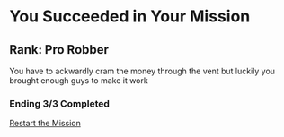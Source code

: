 # You Succeeded in Your Mission
## Rank: Pro Robber

You have to ackwardly cram the money through the vent but luckily you brought enough guys to make it work

### Ending 3/3 Completed

[Restart the Mission](./_start-here.md)